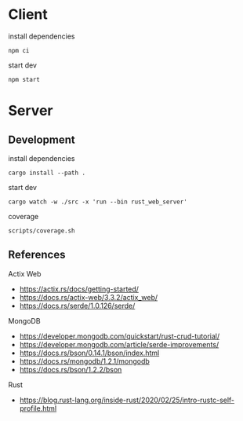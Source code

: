 # Client

install dependencies

```shell
npm ci
```

start dev

```shell
npm start
```

# Server

## Development

install dependencies

```shell
cargo install --path .
```

start dev

```shell
cargo watch -w ./src -x 'run --bin rust_web_server'
```

coverage

```shell
scripts/coverage.sh
```

## References

Actix Web

- https://actix.rs/docs/getting-started/
- https://docs.rs/actix-web/3.3.2/actix_web/
- https://docs.rs/serde/1.0.126/serde/

MongoDB

- https://developer.mongodb.com/quickstart/rust-crud-tutorial/
- https://developer.mongodb.com/article/serde-improvements/
- https://docs.rs/bson/0.14.1/bson/index.html
- https://docs.rs/mongodb/1.2.1/mongodb
- https://docs.rs/bson/1.2.2/bson


Rust

- https://blog.rust-lang.org/inside-rust/2020/02/25/intro-rustc-self-profile.html
